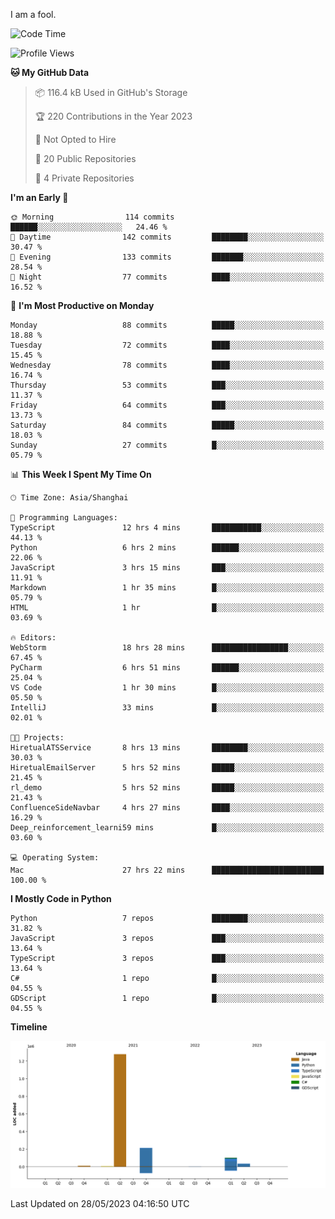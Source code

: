 I am a fool.

<!--START_SECTION:waka-->
![Code Time](http://img.shields.io/badge/Code%20Time-438%20hrs%2026%20mins-blue)

![Profile Views](http://img.shields.io/badge/Profile%20Views-3-blue)

**🐱 My GitHub Data** 

> 📦 116.4 kB Used in GitHub's Storage 
 > 
> 🏆 220 Contributions in the Year 2023
 > 
> 🚫 Not Opted to Hire
 > 
> 📜 20 Public Repositories 
 > 
> 🔑 4 Private Repositories 
 > 
**I'm an Early 🐤** 

```text
🌞 Morning                114 commits         ██████░░░░░░░░░░░░░░░░░░░   24.46 % 
🌆 Daytime                142 commits         ████████░░░░░░░░░░░░░░░░░   30.47 % 
🌃 Evening                133 commits         ███████░░░░░░░░░░░░░░░░░░   28.54 % 
🌙 Night                  77 commits          ████░░░░░░░░░░░░░░░░░░░░░   16.52 % 
```
📅 **I'm Most Productive on Monday** 

```text
Monday                   88 commits          █████░░░░░░░░░░░░░░░░░░░░   18.88 % 
Tuesday                  72 commits          ████░░░░░░░░░░░░░░░░░░░░░   15.45 % 
Wednesday                78 commits          ████░░░░░░░░░░░░░░░░░░░░░   16.74 % 
Thursday                 53 commits          ███░░░░░░░░░░░░░░░░░░░░░░   11.37 % 
Friday                   64 commits          ███░░░░░░░░░░░░░░░░░░░░░░   13.73 % 
Saturday                 84 commits          █████░░░░░░░░░░░░░░░░░░░░   18.03 % 
Sunday                   27 commits          █░░░░░░░░░░░░░░░░░░░░░░░░   05.79 % 
```


📊 **This Week I Spent My Time On** 

```text
🕑︎ Time Zone: Asia/Shanghai

💬 Programming Languages: 
TypeScript               12 hrs 4 mins       ███████████░░░░░░░░░░░░░░   44.13 % 
Python                   6 hrs 2 mins        ██████░░░░░░░░░░░░░░░░░░░   22.06 % 
JavaScript               3 hrs 15 mins       ███░░░░░░░░░░░░░░░░░░░░░░   11.91 % 
Markdown                 1 hr 35 mins        █░░░░░░░░░░░░░░░░░░░░░░░░   05.79 % 
HTML                     1 hr                █░░░░░░░░░░░░░░░░░░░░░░░░   03.69 % 

🔥 Editors: 
WebStorm                 18 hrs 28 mins      █████████████████░░░░░░░░   67.45 % 
PyCharm                  6 hrs 51 mins       ██████░░░░░░░░░░░░░░░░░░░   25.04 % 
VS Code                  1 hr 30 mins        █░░░░░░░░░░░░░░░░░░░░░░░░   05.50 % 
IntelliJ                 33 mins             █░░░░░░░░░░░░░░░░░░░░░░░░   02.01 % 

🐱‍💻 Projects: 
HiretualATSService       8 hrs 13 mins       ████████░░░░░░░░░░░░░░░░░   30.03 % 
HiretualEmailServer      5 hrs 52 mins       █████░░░░░░░░░░░░░░░░░░░░   21.45 % 
rl_demo                  5 hrs 52 mins       █████░░░░░░░░░░░░░░░░░░░░   21.43 % 
ConfluenceSideNavbar     4 hrs 27 mins       ████░░░░░░░░░░░░░░░░░░░░░   16.29 % 
Deep_reinforcement_learni59 mins             █░░░░░░░░░░░░░░░░░░░░░░░░   03.60 % 

💻 Operating System: 
Mac                      27 hrs 22 mins      █████████████████████████   100.00 % 
```

**I Mostly Code in Python** 

```text
Python                   7 repos             ████████░░░░░░░░░░░░░░░░░   31.82 % 
JavaScript               3 repos             ███░░░░░░░░░░░░░░░░░░░░░░   13.64 % 
TypeScript               3 repos             ███░░░░░░░░░░░░░░░░░░░░░░   13.64 % 
C#                       1 repo              █░░░░░░░░░░░░░░░░░░░░░░░░   04.55 % 
GDScript                 1 repo              █░░░░░░░░░░░░░░░░░░░░░░░░   04.55 % 
```



**Timeline**

![Lines of Code chart](https://raw.githubusercontent.com/VeejaLiu/VeejaLiu/master/assets/bar_graph.png)


 Last Updated on 28/05/2023 04:16:50 UTC
<!--END_SECTION:waka-->
